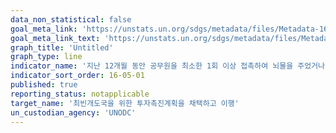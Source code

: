 ```yaml
---
data_non_statistical: false
goal_meta_link: 'https://unstats.un.org/sdgs/metadata/files/Metadata-16-05-01.pdf'
goal_meta_link_text: 'https://unstats.un.org/sdgs/metadata/files/Metadata-16-05-01.pdf'
graph_title: 'Untitled'
graph_type: line
indicator_name: '지난 12개월 동안 공무원을 최소한 1회 이상 접촉하여 뇌물을 주었거나, 공무원으로부터 뇌물을 요구 받았던 인구 비율'
indicator_sort_order: 16-05-01
published: true
reporting_status: notapplicable
target_name: '최빈개도국을 위한 투자촉진계획을 채택하고 이행'
un_custodian_agency: 'UNODC'
---
```

